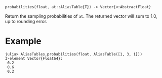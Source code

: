 ```
probabilities(float, at::AliasTable{T}) -> Vector{<:AbstractFloat}
```

Return the sampling probabilities of `at`. The returned vector will sum to 1.0, up to rounding error.

# Example

```jldoctest
julia> AliasTables.probabilities(float, AliasTable([1, 3, 1]))
3-element Vector{Float64}:
 0.2
 0.6
 0.2
```

